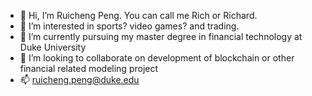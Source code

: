 - 👋 Hi, I’m Ruicheng Peng. You can call me Rich or Richard.
- 👀 I’m interested in sports? video games? and trading.
- 🌱 I’m currently pursuing my master degree in financial technology at Duke University
- 💞️ I’m looking to collaborate on development of blockchain or other financial related modeling project
- 📫 ruicheng.peng@duke.edu

<!---
IamRichPeng/IamRichPeng is a ✨ special ✨ repository because its `README.md` (this file) appears on your GitHub profile.
You can click the Preview link to take a look at your changes.
--->
